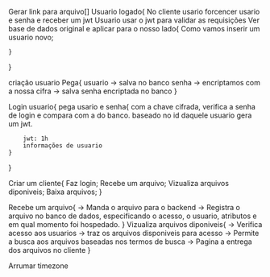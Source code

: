 
Gerar link para arquivo[]
Usuario logado{
    No cliente usario forcencer usario e senha e receber um jwt 
    Usuario usar o jwt para validar as requisições
    Ver base de dados original e aplicar para o nosso lado{
        Como vamos inserir um usuario novo; 

    }

}



criação usuario 
Pega{
    usuario -> salva no banco
    senha -> encriptamos com a nossa cifra -> salva senha encriptada no banco
}

Login usuario{
    pega usario e senha{
        com a chave cifrada, verifica a senha de login e compara com a do banco. 
        baseado no id daquele usuario gera um jwt. 

        jwt: 1h
        informações de usuario
    }
}

Criar um cliente{
    Faz login; 
    Recebe um arquivo; 
    Vizualiza arquivos diponiveis; 
    Baixa arquivos; 
}


Recebe um arquivo{
    -> Manda o arquivo para o backend 
    -> Registra o arquivo no banco de dados,  especificando o acesso, o usuario, atributos e em qual momento foi hospedado. 
}
Vizualiza arquivos diponiveis{
    -> Verifica acesso aos usuarios
    -> traz os arquivos disponiveis para acesso
    -> Permite a busca aos arquivos baseadas nos termos de busca
    -> Pagina a entrega dos arquivos no cliente 
} 

Arrumar timezone





